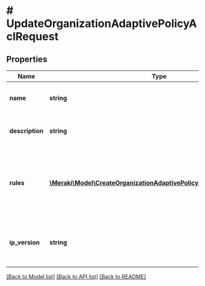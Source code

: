 # # UpdateOrganizationAdaptivePolicyAclRequest

## Properties

Name | Type | Description | Notes
------------ | ------------- | ------------- | -------------
**name** | **string** | Name of the adaptive policy ACL | [optional]
**description** | **string** | Description of the adaptive policy ACL | [optional]
**rules** | [**\Meraki\Model\CreateOrganizationAdaptivePolicyAclRequestRulesInner[]**](CreateOrganizationAdaptivePolicyAclRequestRulesInner.md) | An ordered array of the adaptive policy ACL rules. An empty array will clear the rules. | [optional]
**ip_version** | **string** | IP version of adpative policy ACL. One of: &#39;any&#39;, &#39;ipv4&#39; or &#39;ipv6&#39; | [optional]

[[Back to Model list]](../../README.md#models) [[Back to API list]](../../README.md#endpoints) [[Back to README]](../../README.md)
